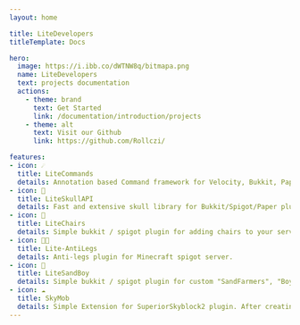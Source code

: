```yaml
---
layout: home

title: LiteDevelopers
titleTemplate: Docs

hero:
  image: https://i.ibb.co/dWTNW8q/bitmapa.png
  name: LiteDevelopers
  text: projects documentation
  actions:
    - theme: brand
      text: Get Started
      link: /documentation/introduction/projects
    - theme: alt
      text: Visit our Github
      link: https://github.com/Rollczi/

features:
- icon: ☄️
  title: LiteCommands
  details: Annotation based Command framework for Velocity, Bukkit, Paper, BungeeCord and your other implementations.
- icon: 💜
  title: LiteSkullAPI
  details: Fast and extensive skull library for Bukkit/Spigot/Paper plugins.
- icon: 🌃
  title: LiteChairs
  details: Simple bukkit / spigot plugin for adding chairs to your server.
- icon: 👮🏻
  title: Lite-AntiLegs
  details: Anti-legs plugin for Minecraft spigot server.
- icon: 👑
  title: LiteSandBoy
  details: Simple bukkit / spigot plugin for custom "SandFarmers", "BoyFarmers" etc.
- icon: ☁️
  title: SkyMob
  details: Simple Extension for SuperiorSkyblock2 plugin. After creating the island, a custom mob will spawn.
---
```

<script setup>
import {
  VPTeamPage,
  VPTeamPageTitle,
  VPTeamMembers
} from 'vitepress/theme';

const members = [
  {
    avatar: 'https://avatars.githubusercontent.com/u/49173834?v=4',
    name: 'Rollczi',
    title: 'Java Developer',
    links: [
      { icon: 'github', link: 'https://github.com/Rollczi' },
      { icon: 'linkedin', link: 'https://www.linkedin.com/in/rollczi/' }
    ]
  }
]
</script>


<VPTeamPage style='padding-bottom: 0'>
  <VPTeamPageTitle>
    <template is #title>
      LiteDevelopers Team
    </template>
    <template #lead>
      The development of VitePress is guided by an international
      team, some of whom have chosen to be featured below.
    </template>
  </VPTeamPageTitle>
<VPTeamMembers :members="members"></VPTeamMembers>
</VPTeamPage>


